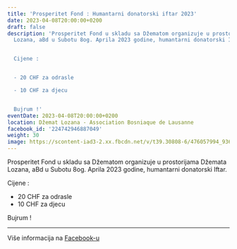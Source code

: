 ```yaml
---
title: 'Prosperitet Fond : Humantarni donatorski iftar 2023'
date: 2023-04-08T20:00:00+0200
draft: false
description: 'Prosperitet Fond u skladu sa Džematom organizuje u prostorijama Džemata
  Lozana, aBd u Subotu 8og. Aprila 2023 godine, humantarni donatorski Iftar.


  Cijene :


  - 20 CHF za odrasle

  - 10 CHF za djecu


  Bujrum !'
eventDate: 2023-04-08T20:00:00+0200
location: Džemat Lozana - Association Bosniaque de Lausanne
facebook_id: '224742946887049'
weight: 30
image: https://scontent-iad3-2.xx.fbcdn.net/v/t39.30808-6/476057994_936635281930405_1135964331823661885_n.jpg?_nc_cat=106&ccb=1-7&_nc_sid=9e60e4&_nc_ohc=mu7kACBfy44Q7kNvwFwl9c2&_nc_oc=AdkflkzcgAy6kAl5yquE4KTcNCaXhfTVWwqsI1ajX6SWl-lFI2L4T8OjdeVRYpdz34g&_nc_zt=23&_nc_ht=scontent-iad3-2.xx&edm=ABTKTjYEAAAA&_nc_gid=sBCHxbSSgG6fNYK4h0E9yw&oh=00_AfZpSx2Ytsv05k5LYlBQXnin1FUzgOJ9588I4ayr7xhUCQ&oe=68D543FD
---
```


Prosperitet Fond u skladu sa Džematom organizuje u prostorijama Džemata Lozana, aBd u Subotu 8og. Aprila 2023 godine, humantarni donatorski Iftar.

Cijene :

- 20 CHF za odrasle
- 10 CHF za djecu

Bujrum !

---

Više informacija na [Facebook-u](https://facebook.com/events/224742946887049)